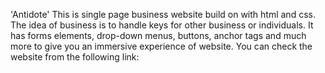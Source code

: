 'Antidote'
This is single page business website build on with html and css. The idea of business is to handle keys for other business or individuals. It has forms elements, drop-down menus, buttons, anchor tags and much more 
to give you an immersive experience of website. You can check the website from the following link:
